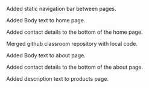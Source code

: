 Added static navigation bar between pages.

Added Body text to home page.

Added contact details to the bottom of the home page.

Merged github classroom repository with local code.

Added Body text to about page.

Added contact details to the bottom of the about page.

Added description text to products page.
